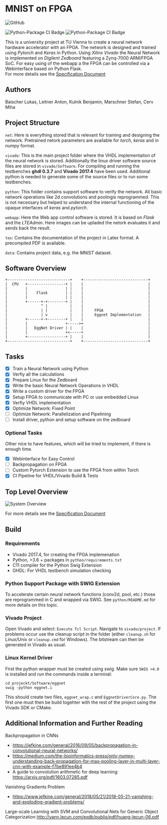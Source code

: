 MNIST on FPGA
===================

![GitHub](https://img.shields.io/github/license/marbleton/FPGA_MNIST)

![Python-Package CI Badge](https://github.com/marbleton/FPGA_MNIST/workflows/Python/badge.svg)
![Python-Package CI Badge](https://github.com/marbleton/FPGA_MNIST/workflows/VHDL%20Testbenches/badge.svg)

This is a university project at TU Vienna to create a neural network hardware accelerator with an FPGA.
The network is designed and trained using _Pytorch_ and _Keras_ in Python. 
Using _Xilinx Vivado_ the Neural Network is implemented on _Digilent Zedboard_ featuring a Zynq-7000 ARM/FPGA SoC.
For easy using of the webapp a the FPGA can be controlled via a Webinterface based on Python Flask.  
For more details see the [Specification Document](tex/specification/specification.pdf)

Authors
----------------

Baischer Lukas, Leitner Anton, Kulnik Benjamin, Marschner Stefan, Cerv Miha

Project Structure
----------------

`net`: Here is everything stored that is relevant for training and designing the network. Pretrained netork parameters are available for _torch_, _keras_ and in _numpy_ format.

`vivado`: 
This is the main project folder where the VHDL implementaiton of the neural network is stored. Additionally the linux driver software source files are stored in `vivado/Software`. For compiling and running the testbenches **ghdl 0.3.7**  and **Vivado 2017.4** have been used. Additional python is needed to generate some of the source files or to run some
testbenches.

`python`:
This folder contains support software to verify the network. All basic network operations like 2d convolutions and poolingis reprogrammed. This is not necessary but helped to understand the internal functioning of the opaque interfaces of _keras_ and _pytorch_.

`webapp`:
Here the Web app control software is stored. It is based on _Flask_ and the _LTEAdmin_. Here images can be upladed
the netork evaluates it and sends back the result.

`tex`:
Contains the documentation of the project in Latex format. A precompiled PDF is available.

`data`:
Contains project data, e.g. the _MNIST_ dataset.

Software Overview
-----------------

```text
+----------------------------+    +-----------------------------+
|  CPU   +-----------------+ |    |                             |
|        |                 | |    |                             |
|        |    Flask        | |    |                             |
|        |                 | |    |                             |
|        +------+-+--------+ |    |                             |
|               ^ |          |    |                             |
|               | |          |    |     FPGA                    |
|               | v          |    |     Eggnet Implementation   |
|        +------+-+--------+ |    |                             |
|        |                 +----->+                             |
|        |   EggNet Driver | |    |                             |
|        |                 +<-----+                             |
|        +-----------------+ |    |                             |
+----------------------------+    +-----------------------------+
```

Tasks
----------------

- [x] Train a Neural Network using Python
- [x] Verfiy all the calculations
- [x] Prepare Linux for the Zedboard
- [x] Write the basic Neural Network Operations in VHDL
- [x] Write a custom driver for the FPGA
- [x] Setup FPGA to communicate with PC or use embedded Linux
- [x] Verfiy VHDL implementation
- [x] Optimize Network: Fixed Point
- [ ] Optimize Network: Parallelization and Pipelining
- [ ] Install driver, python and setup software on the zedboard

### Optional Tasks

Other nice to have features, which will be tried to implement, if there is enough time.

- [x] Webinterface for Easy Control
- [ ] Backpropagation on FPGA
- [ ] Custom Pytorch Extension to use the FPGA from within Torch
- [x] CI Pipeline for VHDL/Vivado Build & Tests

## Top Level Overview

![System Overview](tex/specification/svg-extract/1-NN-concept_svg-tex.png "Top Level Overview")

For more details see the [Specification Document](tex/specification/specification.pdf)

Build
-----

### Requirements

- Vivado 2017.4, for creating the FPGA implemenation
- Python, >3.6 + packages in `python/requirements.txt`
- C11 compiler for the Python Swig Extension
- GHDL: For VHDL testbench simulation checking

### Python Support Package with SWIG Extension

To accelerate certain neural network functions (conv2d, pool, etc.) those are reprogrammed in C and wrapped via SWIG. 
See `python/README.md` for more details on this topic.

### Vivado Project

Open Vivado and select: `Execute Tcl Script`. Navigate to `vivado/project`. If problems occur use the cleanup script
in the folder (either `cleanup.sh` for Linux/Unix or `cleanup.cmd` for Windows). The bitstream can then be generated in
Vivado as usual.

### Linux Kernel Driver

First the python wrapper must be created using swig. Make sure `SWIG >4.0` is installed and run the commands inside a 
terminal:

````shell script
cd projeckt/Software/eggnet
swig -python eggnet.i
````

This should create two files, `eggnet_wrap.c` and `EggnetDriverCore.py`. The first one must then be build togehter 
with the rest of the project using the Vivado SDK or CMake.

## Additional Information and Further Reading

Backpropagation in CNNs
 - https://jefkine.com/general/2016/09/05/backpropagation-in-convolutional-neural-networks/
 - https://medium.com/the-bioinformatics-press/only-numpy-understanding-back-propagation-for-max-pooling-layer-in-multi-layer-cnn-with-example-f7be891ee4b4
 - A guide to convolution arithmetic for deep learning: https://arxiv.org/pdf/1603.07285.pdf

Vanishing Gradients Problem
- https://www.jefkine.com/general/2018/05/21/2018-05-21-vanishing-and-exploding-gradient-problems/

Large-scale Learning with SVM and Convolutional Nets for Generic Object Categorization
http://yann.lecun.com/exdb/publis/pdf/huang-lecun-06.pdf